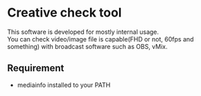 # Creative check tool
This software is developed for mostly internal usage.  
You can check video/image file is capable(FHD or not, 60fps and something) with broadcast software such as OBS, vMix.  

## Requirement
- mediainfo installed to your PATH